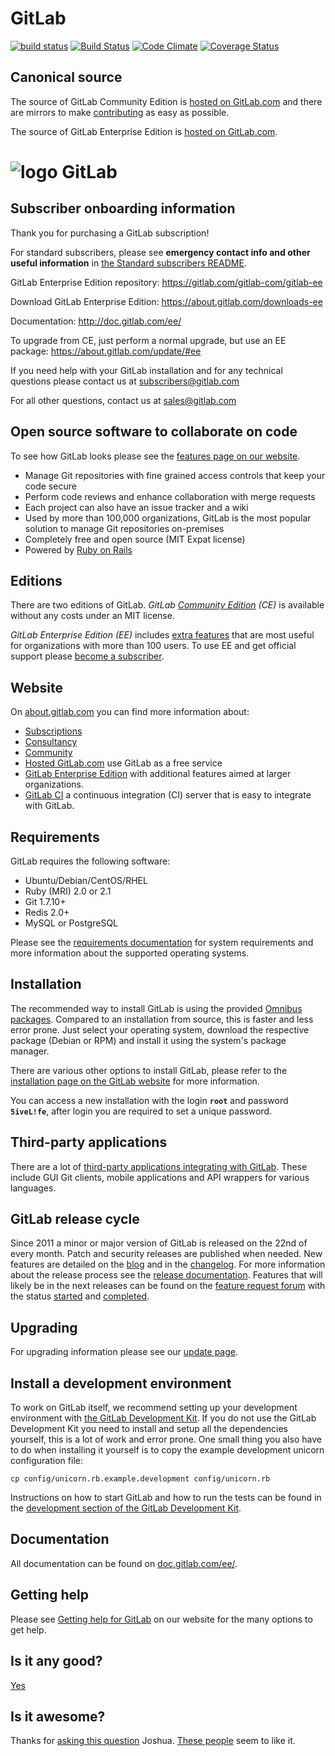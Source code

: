 # GitLab

[![build status](https://ci.gitlab.com/projects/1/status.png?ref=master)](https://ci.gitlab.com/projects/1?ref=master)
[![Build Status](https://semaphoreapp.com/api/v1/projects/2f1a5809-418b-4cc2-a1f4-819607579fe7/243338/badge.png)](https://semaphoreapp.com/gitlabhq/gitlabhq)
[![Code Climate](https://codeclimate.com/github/gitlabhq/gitlabhq.svg)](https://codeclimate.com/github/gitlabhq/gitlabhq)
[![Coverage Status](https://coveralls.io/repos/gitlabhq/gitlabhq/badge.png?branch=master)](https://coveralls.io/r/gitlabhq/gitlabhq?branch=master)

## Canonical source

The source of GitLab Community Edition is [hosted on GitLab.com](https://gitlab.com/gitlab-org/gitlab-ce/) and there are mirrors to make [contributing](CONTRIBUTING.md) as easy as possible.

The source of GitLab Enterprise Edition is [hosted on GitLab.com](https://gitlab.com/gitlab-org/gitlab-ee).

# ![logo](https://about.gitlab.com/images/gitlab_logo.png) GitLab

## Subscriber onboarding information

Thank you for purchasing a GitLab subscription!

For standard subscribers, please see **emergency contact info and other useful information** in [the Standard subscribers README](https://gitlab.com/standard/standard-subscriber-information/tree/master#README).

GitLab Enterprise Edition repository:
https://gitlab.com/gitlab-com/gitlab-ee

Download GitLab Enterprise Edition:
https://about.gitlab.com/downloads-ee

Documentation:
http://doc.gitlab.com/ee/

To upgrade from CE, just perform a normal upgrade, but use an EE package:
https://about.gitlab.com/update/#ee

If you need help with your GitLab installation and for any technical questions please contact us at subscribers@gitlab.com

For all other questions, contact us at sales@gitlab.com

## Open source software to collaborate on code

To see how GitLab looks please see the [features page on our website](https://about.gitlab.com/features/).

- Manage Git repositories with fine grained access controls that keep your code secure
- Perform code reviews and enhance collaboration with merge requests
- Each project can also have an issue tracker and a wiki
- Used by more than 100,000 organizations, GitLab is the most popular solution to manage Git repositories on-premises
- Completely free and open source (MIT Expat license)
- Powered by [Ruby on Rails](https://github.com/rails/rails)

## Editions

There are two editions of GitLab.
*GitLab [Community Edition](https://about.gitlab.com/features/) (CE)* is available without any costs under an MIT license.

*GitLab Enterprise Edition (EE)* includes [extra features](https://about.gitlab.com/features/#compare) that are most useful for organizations with more than 100 users.
To use EE and get official support please [become a subscriber](https://about.gitlab.com/pricing/).

## Website

On [about.gitlab.com](https://about.gitlab.com/) you can find more information about:

- [Subscriptions](https://about.gitlab.com/subscription/)
- [Consultancy](https://about.gitlab.com/consultancy/)
- [Community](https://about.gitlab.com/community/)
- [Hosted GitLab.com](https://about.gitlab.com/gitlab-com/) use GitLab as a free service
- [GitLab Enterprise Edition](https://about.gitlab.com/gitlab-ee/) with additional features aimed at larger organizations.
- [GitLab CI](https://about.gitlab.com/gitlab-ci/) a continuous integration (CI) server that is easy to integrate with GitLab.

## Requirements

GitLab requires the following software:

- Ubuntu/Debian/CentOS/RHEL
- Ruby (MRI) 2.0 or 2.1
- Git 1.7.10+
- Redis 2.0+
- MySQL or PostgreSQL

Please see the [requirements documentation](doc/install/requirements.md) for system requirements and more information about the supported operating systems.

## Installation

The recommended way to install GitLab is using the provided [Omnibus packages](https://about.gitlab.com/downloads/). Compared to an installation from source, this is faster and less error prone. Just select your operating system, download the respective package (Debian or RPM) and install it using the system's package manager.

There are various other options to install GitLab, please refer to the [installation page on the GitLab website](https://about.gitlab.com/installation/) for more information.

You can access a new installation with the login **`root`** and password **`5iveL!fe`**, after login you are required to set a unique password.

## Third-party applications

There are a lot of [third-party applications integrating with GitLab](https://about.gitlab.com/applications/). These include GUI Git clients, mobile applications and API wrappers for various languages.

## GitLab release cycle

Since 2011 a minor or major version of GitLab is released on the 22nd of every month. Patch and security releases are published when needed. New features are detailed on the [blog](https://about.gitlab.com/blog/) and in the [changelog](CHANGELOG). For more information about the release process see the [release documentation](https://gitlab.com/gitlab-org/gitlab-ce/tree/master/doc/release). Features that will likely be in the next releases can be found on the [feature request forum](http://feedback.gitlab.com/forums/176466-general) with the status [started](http://feedback.gitlab.com/forums/176466-general/status/796456) and [completed](http://feedback.gitlab.com/forums/176466-general/status/796457).

## Upgrading

For upgrading information please see our [update page](https://about.gitlab.com/update/).

## Install a development environment

To work on GitLab itself, we recommend setting up your development environment with [the GitLab Development Kit](https://gitlab.com/gitlab-org/gitlab-development-kit).
If you do not use the GitLab Development Kit you need to install and setup all the dependencies yourself, this is a lot of work and error prone.
One small thing you also have to do when installing it yourself is to copy the example development unicorn configuration file:

    cp config/unicorn.rb.example.development config/unicorn.rb

Instructions on how to start GitLab and how to run the tests can be found in the [development section of the GitLab Development Kit](https://gitlab.com/gitlab-org/gitlab-development-kit#development).

## Documentation

All documentation can be found on [doc.gitlab.com/ee/](http://doc.gitlab.com/ee/).

## Getting help

Please see [Getting help for GitLab](https://about.gitlab.com/getting-help/) on our website for the many options to get help.

## Is it any good?

[Yes](https://news.ycombinator.com/item?id=3067434)

## Is it awesome?

Thanks for [asking this question](https://twitter.com/supersloth/status/489462789384056832) Joshua.
[These people](https://twitter.com/gitlab/favorites) seem to like it.